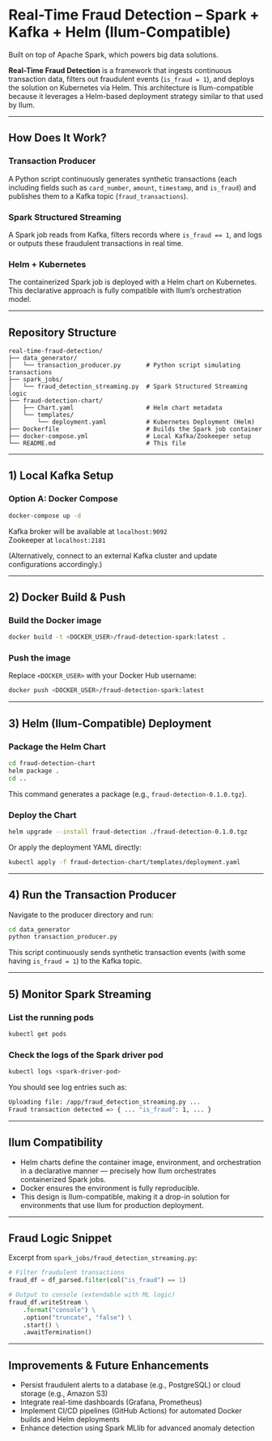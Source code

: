 # Real-Time Fraud Detection – Spark + Kafka + Helm (Ilum-Compatible)

Built on top of Apache Spark, which powers big data solutions.

**Real-Time Fraud Detection** is a framework that ingests continuous transaction data, filters out fraudulent events (`is_fraud = 1`), and deploys the solution on Kubernetes via Helm. This architecture is Ilum-compatible because it leverages a Helm-based deployment strategy similar to that used by Ilum.

---

## How Does It Work?

### Transaction Producer

A Python script continuously generates synthetic transactions (each including fields such as `card_number`, `amount`, `timestamp`, and `is_fraud`) and publishes them to a Kafka topic (`fraud_transactions`).

### Spark Structured Streaming

A Spark job reads from Kafka, filters records where `is_fraud == 1`, and logs or outputs these fraudulent transactions in real time.

### Helm + Kubernetes

The containerized Spark job is deployed with a Helm chart on Kubernetes. This declarative approach is fully compatible with Ilum’s orchestration model.

---

## Repository Structure

```
real-time-fraud-detection/
├── data_generator/
│   └── transaction_producer.py       # Python script simulating transactions
├── spark_jobs/
│   └── fraud_detection_streaming.py  # Spark Structured Streaming logic
├── fraud-detection-chart/
│   ├── Chart.yaml                    # Helm chart metadata
│   └── templates/
│       └── deployment.yaml           # Kubernetes Deployment (Helm)
├── Dockerfile                        # Builds the Spark job container
├── docker-compose.yml                # Local Kafka/Zookeeper setup
└── README.md                         # This file
```

---

## 1) Local Kafka Setup

### Option A: Docker Compose

```bash
docker-compose up -d
```

Kafka broker will be available at `localhost:9092`  
Zookeeper at `localhost:2181`

(Alternatively, connect to an external Kafka cluster and update configurations accordingly.)

---

## 2) Docker Build & Push

### Build the Docker image

```bash
docker build -t <DOCKER_USER>/fraud-detection-spark:latest .
```

### Push the image

Replace `<DOCKER_USER>` with your Docker Hub username:

```bash
docker push <DOCKER_USER>/fraud-detection-spark:latest
```

---

## 3) Helm (Ilum-Compatible) Deployment

### Package the Helm Chart

```bash
cd fraud-detection-chart
helm package .
cd ..
```

This command generates a package (e.g., `fraud-detection-0.1.0.tgz`).

### Deploy the Chart

```bash
helm upgrade --install fraud-detection ./fraud-detection-0.1.0.tgz
```

Or apply the deployment YAML directly:

```bash
kubectl apply -f fraud-detection-chart/templates/deployment.yaml
```

---

## 4) Run the Transaction Producer

Navigate to the producer directory and run:

```bash
cd data_generator
python transaction_producer.py
```

This script continuously sends synthetic transaction events (with some having `is_fraud = 1`) to the Kafka topic.

---

## 5) Monitor Spark Streaming

### List the running pods

```bash
kubectl get pods
```

### Check the logs of the Spark driver pod

```bash
kubectl logs <spark-driver-pod>
```

You should see log entries such as:

```bash
Uploading file: /app/fraud_detection_streaming.py ...
Fraud transaction detected => { ... "is_fraud": 1, ... }
```

---

## Ilum Compatibility

- Helm charts define the container image, environment, and orchestration in a declarative manner — precisely how Ilum orchestrates containerized Spark jobs.
- Docker ensures the environment is fully reproducible.
- This design is Ilum-compatible, making it a drop-in solution for environments that use Ilum for production deployment.

---

## Fraud Logic Snippet

Excerpt from `spark_jobs/fraud_detection_streaming.py`:

```python
# Filter fraudulent transactions
fraud_df = df_parsed.filter(col("is_fraud") == 1)

# Output to console (extendable with ML logic)
fraud_df.writeStream \
    .format("console") \
    .option("truncate", "false") \
    .start() \
    .awaitTermination()
```

---

## Improvements & Future Enhancements

- Persist fraudulent alerts to a database (e.g., PostgreSQL) or cloud storage (e.g., Amazon S3)
- Integrate real-time dashboards (Grafana, Prometheus)
- Implement CI/CD pipelines (GitHub Actions) for automated Docker builds and Helm deployments
- Enhance detection using Spark MLlib for advanced anomaly detection
